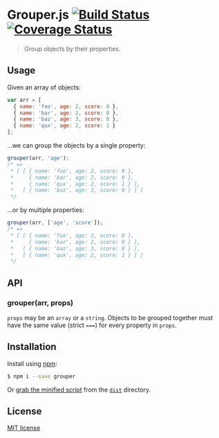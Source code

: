 # Grouper.js [![Build Status](https://img.shields.io/travis/yuanqing/grouper.svg?style=flat)](https://travis-ci.org/yuanqing/grouper) [![Coverage Status](https://img.shields.io/coveralls/yuanqing/grouper.svg?style=flat)](https://coveralls.io/r/yuanqing/grouper)

> Group objects by their properties.

## Usage

Given an array of objects:

```js
var arr = [
  { name: 'foo', age: 2, score: 0 },
  { name: 'bar', age: 2, score: 0 },
  { name: 'baz', age: 3, score: 0 },
  { name: 'qux', age: 2, score: 1 }
];
```

&hellip;we can group the objects by a single property:

```js
grouper(arr, 'age');
/* =>
 * [ [ { name: 'foo', age: 2, score: 0 },
 *     { name: 'bar', age: 2, score: 0 },
 *     { name: 'qux', age: 2, score: 1 } ],
 *   [ { name: 'baz', age: 3, score: 0 } ] ]
 */
```

&hellip;or by multiple properties:

```js
grouper(arr, ['age', 'score']);
/* =>
 * [ [ { name: 'foo', age: 2, score: 0 },
 *     { name: 'bar', age: 2, score: 0 } ],
 *   [ { name: 'baz', age: 3, score: 0 } ],
 *   [ { name: 'qux', age: 2, score: 1 } ] ]
 */
```

## API

### grouper(arr, props)

`props` may be an `array` or a `string`. Objects to be grouped together must have the same value (strict `===`) for every property in `props`.

## Installation

Install using [npm](https://www.npmjs.org/package/grouper):

```bash
$ npm i --save grouper
```

Or [grab the minified script](https://github.com/yuanqing/grouper/raw/master/dist/grouper.min.js) from the [`dist`](https://github.com/yuanqing/grouper/tree/master/dist) directory.

## License

[MIT license](https://github.com/yuanqing/grouper/blob/master/LICENSE)